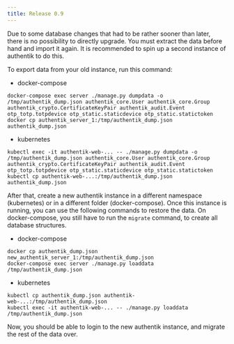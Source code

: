 ```yaml
---
title: Release 0.9
---
```


Due to some database changes that had to be rather sooner than later, there is no possibility to directly upgrade. You must extract the data before hand and import it again. It is recommended to spin up a second instance of authentik to do this.

To export data from your old instance, run this command:

- docker-compose

```
docker-compose exec server ./manage.py dumpdata -o /tmp/authentik_dump.json authentik_core.User authentik_core.Group authentik_crypto.CertificateKeyPair authentik_audit.Event otp_totp.totpdevice otp_static.staticdevice otp_static.statictoken
docker cp authentik_server_1:/tmp/authentik_dump.json authentik_dump.json
```

- kubernetes

```
kubectl exec -it authentik-web-... -- ./manage.py dumpdata -o /tmp/authentik_dump.json authentik_core.User authentik_core.Group authentik_crypto.CertificateKeyPair authentik_audit.Event otp_totp.totpdevice otp_static.staticdevice otp_static.statictoken
kubectl cp authentik-web-...:/tmp/authentik_dump.json authentik_dump.json
```

After that, create a new authentik instance in a different namespace (kubernetes) or in a different folder (docker-compose). Once this instance is running, you can use the following commands to restore the data. On docker-compose, you still have to run the `migrate` command, to create all database structures.

- docker-compose

```
docker cp authentik_dump.json new_authentik_server_1:/tmp/authentik_dump.json
docker-compose exec server ./manage.py loaddata /tmp/authentik_dump.json
```

- kubernetes

```
kubectl cp authentik_dump.json authentik-web-...:/tmp/authentik_dump.json
kubectl exec -it authentik-web-... -- ./manage.py loaddata /tmp/authentik_dump.json
```

Now, you should be able to login to the new authentik instance, and migrate the rest of the data over.
